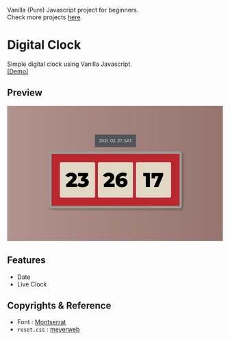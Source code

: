 Vanilla (Pure) Javascript project for beginners.  
Check more projects [here](https://github.com/coachoox/vanilla-js-projects).

# Digital Clock

Simple digital clock using Vanilla Javascript.  
[[Demo]](https://coachoox.github.io/js-digital-clock/)  

## Preview

![](/images/preview.png)

## Features

-   Date
-   Live Clock

## Copyrights & Reference

-   Font : [Montserrat](https://fonts.google.com/specimen/Montserrat?preview.text_type=custom)
-   `reset.css` : [meyerweb](https://meyerweb.com/eric/tools/css/reset/)
